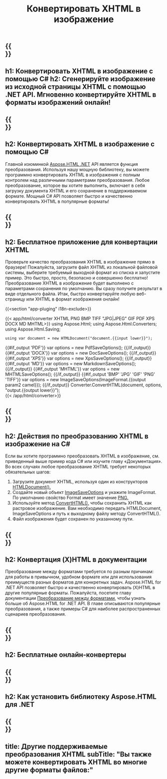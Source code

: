 ﻿---
translation: true
template: /templates/_template-conversion-child.md
title: Конвертировать XHTML в изображение
description: Преобразование XHTML в изображение на C#. Легко используйте API в любом приложении .NET. Попробуйте онлайн XHTML to Image Converter бесплатно!
url: /net/conversion/xhtml-to-image/
family: html
platformtag: net
feature: conversion
informat: XHTML
outformat: Image
otherformats: PDF DOCX XPS GIF JPEG PNG TIFF BMP HTML MHTML MD
---

{{<section banner>}}
---
h1: Конвертировать XHTML в изображение с помощью C#
h2: Сгенерируйте изображение из исходной страницы XHTML с помощью .NET API. Мгновенно конвертируйте XHTML в форматы изображений онлайн!
---

{{<section overview>}}
---
h2: Конвертировать XHTML в изображение с помощью C#
---

Главной изюминкой [Aspose.HTML .NET](https://products.aspose.com/html/net/) API является функция преобразования. Используя нашу мощную библиотеку, вы можете программно конвертировать XHTML в изображения с полным контролем над различными параметрами преобразования. Любое преобразование, которое вы хотите выполнить, включает в себя загрузку документа XHTML и его сохранение в поддерживаемом формате. Мощный C# API позволяет быстро и качественно конвертировать XHTML в популярные форматы!

{{<section demos>}}
---
h2: Бесплатное приложение для конвертации XHTML
---

Проверьте качество преобразования XHTML в изображение прямо в браузере! Пожалуйста, загрузите файл XHTML из локальной файловой системы, выберите требуемый выходной формат из списка и запустите пример. Это быстро, просто, безопасно и совершенно бесплатно! Преобразование XHTML в изображение будет выполнено с параметрами сохранения по умолчанию. Вы сразу получите результат в виде отдельного файла. Итак, быстро конвертируйте любую веб-страницу или XHTML в формат изображения онлайн!

{{<section "app-pluging" i18n-exclude>}}

{{< app/html/converter XHTML PNG BMP TIFF "JPG|JPEG" GIF PDF XPS DOCX MD MHTML>}}
using Aspose.Html;
using Aspose.Html.Converters;
using Aspose.Html.Saving;

    using var document = new HTMLDocument("document.{{input lower}}");
{{#if_output 'PDF'}}
    var options = new PdfSaveOptions();
{{/if_output}}
{{#if_output 'DOCX'}}
    var options = new DocSaveOptions();
{{/if_output}}
{{#if_output 'XPS'}}
    var options = new XpsSaveOptions();
{{/if_output}}
{{#if_output 'MD'}}
    var options = new MarkdownSaveOptions();
{{/if_output}}
{{#if_output 'MHTML'}}
    var options = new MHTMLSaveOptions();
{{/if_output}}
{{#if_output 'BMP' 'JPG' 'GIF' 'PNG' 'TIFF'}}
    var options = new ImageSaveOptions(ImageFormat.{{output param2 camel}});
{{/if_output}}
    Converter.ConvertHTML(document, options, "output.{{output lower}}");   
{{< /app/html/converter>}} 


{{<section steps>}}
---
h2: Действия по преобразованию XHTML в изображение на C#
---

Если вы хотите программно преобразовать XHTML в изображение, см. приведенный выше пример кода C# или изучите главу «Документация». Во всех случаях любое преобразование XHTML требует некоторых обязательных шагов:
1. Загрузите документ XHTML, используя один из конструкторов [HTMLDocument().](https://reference.aspose.com/html/net/aspose.html/htmldocument)
1. Создайте новый объект [ImageSaveOptions](https://reference.aspose.com/html/net/aspose.html.saving/imagesaveoptions) и укажите ImageFormat. По умолчанию свойство Format имеет значение [PNG.](https://reference.aspose.com/html/net/aspose.html.rendering.image/imageformat)
1. Используйте метод [ConvertHTML(),](https://reference.aspose.com/html/net/aspose.html.converters/converter/converthtml/) чтобы сохранить XHTML как растровое изображение. Вам необходимо передать HTMLDocument, ImageSaveOptions и путь к выходному файлу методу ConvertHTML().
1. Файл изображения будет сохранен по указанному пути.

{{<section documentation>}}
---
h2: Конвертация (X)HTML в документации
---

Преобразование между форматами требуется по разным причинам: для работы в привычном, удобном формате или для использования преимуществ разных форматов для конкретных задач. Aspose.HTML for .NET API позволяет быстро и качественно конвертировать (X)HTML в другие популярные форматы. Пожалуйста, посетите главу документации <a href="https://docs.aspose.com/html/net/converting-between-formats/" target="_blank">Преобразование между форматами</a>, чтобы узнать больше об Aspose.HTML for .NET API. В главе описываются популярные преобразования, а также примеры C# для наиболее распространенных сценариев преобразования.

{{<section online-converters>}}
---
h2: Бесплатные онлайн-конвертеры
---

{{<section get-started>}}
---
h2: Как установить библиотеку Aspose.HTML для .NET
---

{{<section other-conversions>}}
---
title: Другие поддерживаемые преобразования XHTML
subTitle: "Вы также можете конвертировать XHTML во многие другие форматы файлов:"
---